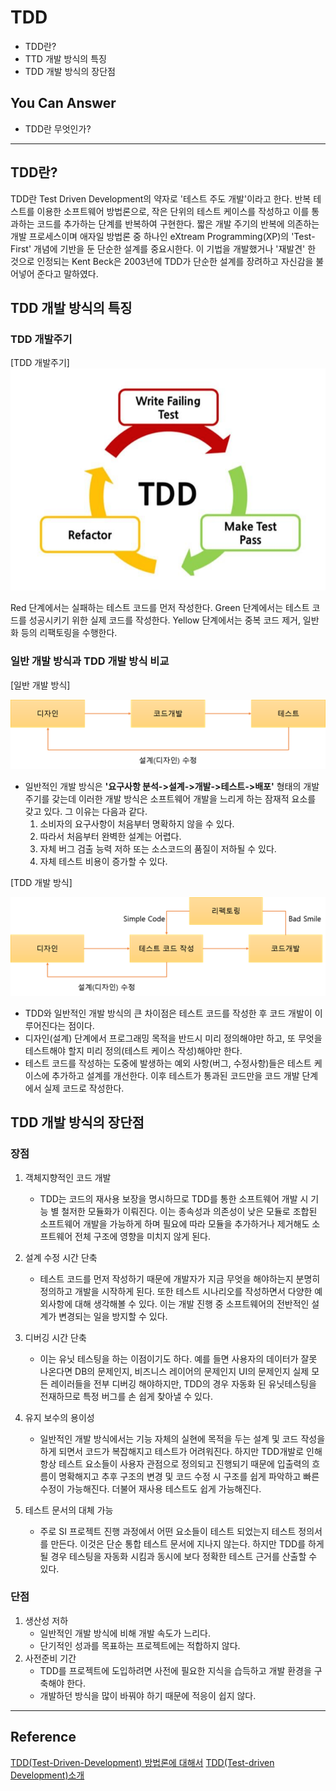 # TDD
<!--Table of Contents-->
- TDD란?
- TTD 개발 방식의 특징
- TDD 개발 방식의 장단점

## You Can Answer
- TDD란 무엇인가?
---

## TDD란?
TDD란 Test Driven Development의 약자로 '테스트 주도 개발'이라고 한다. 반복 테스트를 이용한 소프트웨어 방법론으로, 작은 단위의 테스트 케이스를 작성하고 이를 통과하는 코드를 추가하는 단계를 반복하여 구현한다.
짧은 개발 주기의 반복에 의존하는 개발 프로세스이며 애자일 방법론 중 하나인 eXtream Programming(XP)의 'Test-First' 개념에 기반을 둔 단순한 설계를 중요시한다. 이 기법을 개발했거나 '재발견' 한 것으로 인정되는 Kent Beck은 2003년에 TDD가 단순한 설계를 장려하고 자신감을 불어넣어 준다고 말하였다.

## TDD 개발 방식의 특징
### TDD 개발주기
[TDD 개발주기]
![RGR_Cycle](img/RGR_Cycle.png)

Red 단계에서는 실패하는 테스트 코드를 먼저 작성한다.
Green  단계에서는 테스트 코드를 성공시키기 위한 실제 코드를 작성한다.
Yellow 단계에서는 중복 코드 제거, 일반화 등의 리팩토링을 수행한다.

### 일반 개발 방식과 TDD 개발 방식 비교
[일반 개발 방식]

![Normal_Development](img/Normal_Development.png)
- 일반적인 개발 방식은 **'요구사항 분석->설계->개발->테스트->배포'** 형태의 개발 주기를 갖는데 이러한 개발 방식은 소프트웨어 개발을 느리게 하는 잠재적 요소를 갖고 있다.
  그 이유는 다음과 같다.
  1. 소비자의 요구사항이 처음부터 명확하지 않을 수 있다.
  2. 따라서 처음부터 완벽한 설계는 어렵다.
  3. 자체 버그 검출 능력 저하 또는 소스코드의 품질이 저하될 수 있다.
  4. 자체 테스트 비용이 증가할 수 있다.


[TDD 개발 방식]

![TDD](img/TDD.png)
- TDD와 일반적인 개발 방식의 큰 차이점은 테스트 코드를 작성한 후 코드 개발이 이루어진다는 점이다.
- 디자인(설계) 단계에서 프로그래밍 목적을 반드시 미리 정의해야만 하고, 또 무엇을 테스트해야 할지 미리 정의(테스트 케이스 작성)해야만 한다.
 - 테스트 코드를 작성하는 도중에 발생하는 예외 사항(버그, 수정사항)들은 테스트 케이스에 추가하고 설계를 개선한다. 이후 테스트가 통과된 코드만을 코드 개발 단계에서 실제 코드로 작성한다.

## TDD 개발 방식의 장단점

### 장점
1. 객체지향적인 코드 개발
    - TDD는 코드의 재사용 보장을 명시하므로 TDD를 통한 소프트웨어 개발 시 기능 별 철저한 모듈화가 이뤄진다. 이는 종속성과 의존성이 낮은 모듈로 조합된 소프트웨어 개발을 가능하게 하며 필요에 따라 모듈을 추가하거나 제거해도 소프트웨어 전체 구조에 영향을 미치지 않게 된다.

2. 설계 수정 시간 단축
    - 테스트 코드를 먼저 작성하기 때문에 개발자가 지금 무엇을 해야하는지 분명히 정의하고 개발을 시작하게 된다. 또한 테스트 시나리오를 작성하면서 다양한 예외사항에 대해 생각해볼 수 있다. 이는 개발 진행 중 소프트웨어의 전반적인 설계가 변경되는 일을 방지할 수 있다.

3. 디버깅 시간 단축
    - 이는 유닛 테스팅을 하는 이점이기도 하다. 예를 들면 사용자의 데이터가 잘못 나온다면 DB의 문제인지, 비즈니스 레이어의 문제인지 UI의 문제인지 실제 모든 레이러들을 전부 디버깅 해야하지만, TDD의 경우 자동화 된 유닛테스팅을 전재하므로 특정 버그를 손 쉽게 찾아낼 수 있다.

4. 유지 보수의 용이성
    - 일반적인 개발 방식에서는 기능 자체의 실현에 목적을 두는 설계 및 코드 작성을 하게 되면서 코드가 복잡해지고 테스트가 어려워진다.
    하지만 TDD개발로 인해 항상 테스트 요소들이 사용자 관점으로 정의되고 진행되기 때문에 입출력의 흐름이 명확해지고 추후 구조의 변경 및 코드 수정 시 구조를 쉽게 파악하고 빠른 수정이 가능해진다.
    더불어 재사용 테스트도 쉽게 가능해진다.

5. 테스트 문서의 대체 가능
    - 주로 SI 프로젝트 진행 과정에서 어떤 요소들이 테스트 되었는지 테스트 정의서를 만든다. 이것은 단순 통합 테스트 문서에 지나지 않는다. 하지만 TDD를 하게 될 경우 테스팅을 자동화 시킴과 동시에 보다 정확한 테스트 근거를 산출할 수 있다.

### 단점
1. 생산성 저하
    - 일반적인 개발 방식에 비해 개발 속도가 느리다.
    - 단기적인 성과를 목표하는 프로젝트에는 적합하지 않다.
2. 사전준비 기간
    - TDD를 프로젝트에 도입하려면 사전에 필요한 지식을 습득하고 개발 환경을 구축해야 한다.
    - 개발하던 방식을 많이 바꿔야 하기 때문에 적응이 쉽지 않다.

---
## Reference
[TDD(Test-Driven-Development) 방법론에 대해서](https://wooaoe.tistory.com/33)
[TDD(Test-driven Development)소개](https://m.blog.naver.com/suresofttech/221569611618)
